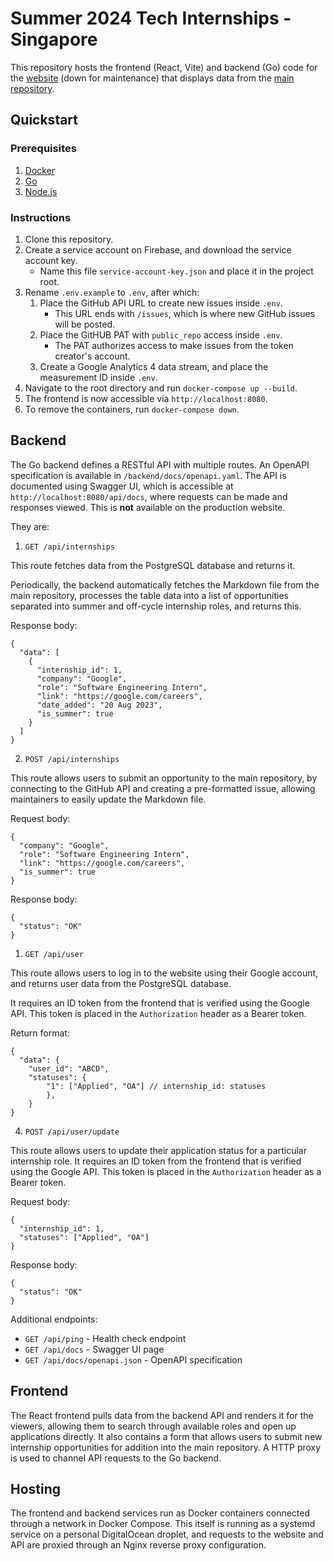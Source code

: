 # Summer 2024 Tech Internships - Singapore

This repository hosts the frontend (React, Vite) and backend (Go) code for the [website](https://techinternships.kxrt.me) (down for maintenance) that displays data from the [main repository](https://github.com/kxrt/Singapore-Summer2024-TechInternships).

## Quickstart

### Prerequisites

1. [Docker](https://www.docker.com/products/docker-desktop)
1. [Go](https://golang.org/doc/install)
1. [Node.js](https://nodejs.org/en)

### Instructions

1. Clone this repository.
2. Create a service account on Firebase, and download the service account key.
   - Name this file `service-account-key.json` and place it in the project root.
3. Rename `.env.example` to `.env`, after which:
   1. Place the GitHub API URL to create new issues inside `.env`.
      -  This URL ends with `/issues`, which is where new GitHub issues will be posted.
   2. Place the GitHUB PAT with `public_repo` access inside `.env`.
      - The PAT authorizes access to make issues from the token creator's account.
   3. Create a Google Analytics 4 data stream, and place the measurement ID inside `.env`.
4. Navigate to the root directory and run `docker-compose up --build`.
5.  The frontend is now accessible via `http://localhost:8080`.
6. To remove the containers, run `docker-compose down`.

## Backend

The Go backend defines a RESTful API with multiple routes. An OpenAPI specification is available in `/backend/docs/openapi.yaml`. The API is documented using Swagger UI, which is accessible at `http://localhost:8080/api/docs`, where requests can be made and responses viewed. This is **not** available on the production website.

They are:

1. `GET /api/internships`

This route fetches data from the PostgreSQL database and returns it.

Periodically, the backend automatically fetches the Markdown file from the main repository, processes the table data into a list of opportunities separated into summer and off-cycle internship roles, and returns this.

Response body:
```
{
  "data": [
    {
      "internship_id": 1,
      "company": "Google",
      "role": "Software Engineering Intern",
      "link": "https://google.com/careers",
      "date_added": "20 Aug 2023",
      "is_summer": true
    }
  ]
}
```

2. `POST /api/internships`

This route allows users to submit an opportunity to the main repository, by connecting to the GitHub API and creating a pre-formatted issue, allowing maintainers to easily update the Markdown file.

Request body:
```
{
  "company": "Google",
  "role": "Software Engineering Intern",
  "link": "https://google.com/careers",
  "is_summer": true
}
```

Response body:
```
{
  "status": "OK"
}
```

1. `GET /api/user`

This route allows users to log in to the website using their Google account, and returns user data from the PostgreSQL database. 

It requires an ID token from the frontend that is verified using the Google API. This token is placed in the `Authorization` header as a Bearer token.

Return format:
```
{
  "data": {
	"user_id": "ABCD",
	"statuses": {
		"1": ["Applied", "OA"] // internship_id: statuses
		},
	}
}
```

4. `POST /api/user/update`

This route allows users to update their application status for a particular internship role. It requires an ID token from the frontend that is verified using the Google API. This token is placed in the `Authorization` header as a Bearer token.

Request body:
```
{
  "internship_id": 1,
  "statuses": ["Applied", "OA"]
}
```

Response body:
```
{
  "status": "OK"
}
```

Additional endpoints:

- `GET /api/ping` - Health check endpoint
- `GET /api/docs` - Swagger UI page
- `GET /api/docs/openapi.json` - OpenAPI specification


## Frontend

The React frontend pulls data from the backend API and renders it for the viewers, allowing them to search through available roles and open up applications directly. It also contains a form that allows users to submit new internship opportunities for addition into the main repository. A HTTP proxy is used to channel API requests to the Go backend.

## Hosting

The frontend and backend services run as Docker containers connected through a network in Docker Compose. This itself is running as a systemd service on a personal DigitalOcean droplet, and requests to the website and API are proxied through an Nginx reverse proxy configuration.
